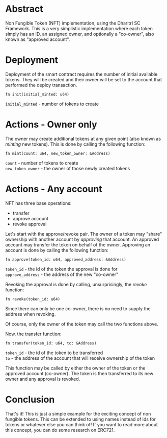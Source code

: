 # Abstract

Non Fungible Token (NFT) implementation, using the DharitrI SC Framework. This is a very simplistic implementation where each token simply has an ID, an assigned owner, and optionally a "co-owner", also known as "approved account".

# Deployment

Deployment of the smart contract requires the number of initial available tokens. They will be created and their owner will be set to the account that performed the deploy transaction.

```
fn init(initial_minted: u64)
```

`initial_minted` - number of tokens to create

# Actions - Owner only

The owner may create additional tokens at any given point (also known as _minting_ new tokens). This is done by calling the following function:

```
fn mint(count: u64, new_token_owner: &Address)
```

`count` - number of tokens to create  
`new_token_owner` - the owner of those newly created tokens  

# Actions - Any account

NFT has three base operations:
- transfer
- approve account
- revoke approval

Let's start with the approve/revoke pair. The owner of a token may "share" ownership with another account by _approving_ that account. An approved account may transfer the token on behalf of the owner. Approving an account is done by calling the following function:

```
fn approve(token_id: u64, approved_address: &Address)
```

`token_id` - the id of the token the approval is done for  
`approve_address` - the address of the new "co-owner"  

Revoking the approval is done by calling, unsurprisingly, the _revoke_ function:

```
fn revoke(token_id: u64)
```

Since there can only be one co-owner, there is no need to supply the address when revoking.

Of course, only the owner of the token may call the two functions above.

Now, the transfer function:

```
fn transfer(token_id: u64, to: &Address)
```

`token_id` - the id of the token to be transferred  
`to` - the address of the account that will receive ownership of the token  

This function may be called by either the owner of the token or the approved account (co-owner). The token is then transferred to its new owner and any approval is revoked.

# Conclusion

That's it! This is just a simple example for the exciting concept of non fungible tokens. This can be extended to using names instead of ids for tokens or whatever else you can think of! If you want to read more about this concept, you can do some research on ERC721.

